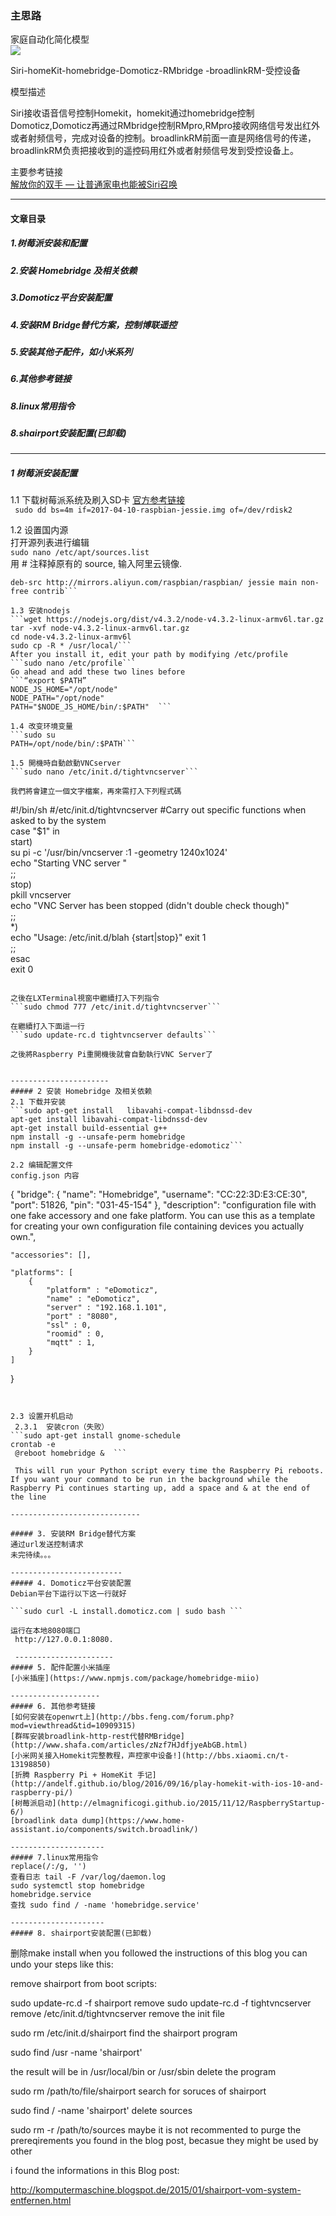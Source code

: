 ### 主思路  

家庭自动化简化模型  
![](http://wx1.sinaimg.cn/mw690/5a7198d7ly1fgpotyu20yj21kw0vm0yn.jpg)  

Siri-homeKit-homebridge-Domoticz-RMbridge -broadlinkRM-受控设备  

模型描述  

 Siri接收语音信号控制Homekit，homekit通过homebridge控制Domoticz,Domoticz再通过RMbridge控制RMpro,RMpro接收网络信号发出红外或者射频信号，完成对设备的控制。broadlinkRM前面一直是网络信号的传递，broadlinkRM负责把接收到的遥控码用红外或者射频信号发到受控设备上。  

 主要参考链接  
  [解放你的双手 — 让普通家电也能被Siri召唤](http://post.smzdm.com/p/532100/?be_invited_by=3724913200)  

-----------------------
#### 文章目录
##### 1.树莓派安装和配置
##### 2.安装 Homebridge 及相关依赖
##### 3.Domoticz平台安装配置
##### 4.安装RM Bridge替代方案，控制博联遥控
##### 5.安装其他子配件，如小米系列
##### 6.其他参考链接
##### 8.linux常用指令
##### 8.shairport安装配置(已卸载)


--------------


##### 1 树莓派安装配置
1.1 下载树莓派系统及刷入SD卡
[官方参考链接](https://www.raspberrypi.org/documentation/installation/installing-images/linux.md)    
``` sudo dd bs=4m if=2017-04-10-raspbian-jessie.img of=/dev/rdisk2```  

1.2 设置国内源  
打开源列表进行编辑  
```sudo nano /etc/apt/sources.list```  
用 # 注释掉原有的 source, 输入阿里云镜像.    
```deb http://mirrors.aliyun.com/raspbian/raspbian/ jessie main non-free contrib    
deb-src http://mirrors.aliyun.com/raspbian/raspbian/ jessie main non-free contrib```  

1.3 安装nodejs  
```wget https://nodejs.org/dist/v4.3.2/node-v4.3.2-linux-armv6l.tar.gz
tar -xvf node-v4.3.2-linux-armv6l.tar.gz
cd node-v4.3.2-linux-armv6l
sudo cp -R * /usr/local/```  
After you install it, edit your path by modifying /etc/profile  
```sudo nano /etc/profile```  
Go ahead and add these two lines before  
```“export $PATH”
NODE_JS_HOME="/opt/node"  
NODE_PATH="/opt/node"  
PATH="$NODE_JS_HOME/bin/:$PATH"  ```

1.4 改变环境变量  
```sudo su  
PATH=/opt/node/bin/:$PATH```  

1.5 開機時自動啟動VNCserver  
```sudo nano /etc/init.d/tightvncserver```

我們將會建立一個文字檔案，再來需打入下列程式碼
```
#!/bin/sh
#/etc/init.d/tightvncserver
#Carry out specific functions when asked to by the system  
case "$1" in  
  start)  
    su pi -c '/usr/bin/vncserver :1 -geometry 1240x1024'  
    echo "Starting VNC server "  
    ;;  
  stop)  
    pkill vncserver  
    echo "VNC Server has been stopped (didn't double check though)"  
    ;;  
  *)  
    echo "Usage: /etc/init.d/blah {start|stop}"
    exit 1  
    ;;  
esac  
exit 0  
```

之後在LXTerminal視窗中繼續打入下列指令  
```sudo chmod 777 /etc/init.d/tightvncserver```

在繼續打入下面這一行  
```sudo update-rc.d tightvncserver defaults```

之後將Raspberry Pi重開機後就會自動執行VNC Server了


----------------------
##### 2 安装 Homebridge 及相关依赖
2.1 下载并安装  
```sudo apt-get install   libavahi-compat-libdnssd-dev  
apt-get install libavahi-compat-libdnssd-dev  
apt-get install build-essential g++  
npm install -g --unsafe-perm homebridge  
npm install -g --unsafe-perm homebridge-edomoticz```

2.2 编辑配置文件  
config.json 内容
```
{
    "bridge": {
        "name": "Homebridge",
        "username": "CC:22:3D:E3:CE:30",
        "port": 51826,
        "pin": "031-45-154"
    },
    "description": "configuration file with one fake accessory and one fake platform. You can use this as a template for creating your own configuration file containing devices you actually own.",

    "accessories": [],

    "platforms": [
        {
            "platform" : "eDomoticz",
            "name" : "eDomoticz",
            "server" : "192.168.1.101",
            "port" : "8080",
            "ssl" : 0,
            "roomid" : 0,
            "mqtt" : 1,
        }
    ]
}
```


2.3 设置开机启动  
 2.3.1  安装cron（失败）  
```sudo apt-get install gnome-schedule  
crontab -e    
 @reboot homebridge &  ```

 This will run your Python script every time the Raspberry Pi reboots. If you want your command to be run in the background while the Raspberry Pi continues starting up, add a space and & at the end of the line

-----------------------------

##### 3. 安装RM Bridge替代方案
通过url发送控制请求  
未完待续。。。

-------------------------
##### 4. Domoticz平台安装配置
Debian平台下运行以下这一行就好

```sudo curl -L install.domoticz.com | sudo bash ```

运行在本地8080端口  
 http://127.0.0.1:8080.

 ----------------------
##### 5. 配件配置小米插座  
[小米插座](https://www.npmjs.com/package/homebridge-miio)

--------------------
##### 6. 其他参考链接
[如何安装在openwrt上](http://bbs.feng.com/forum.php?mod=viewthread&tid=10909315)  
[群晖安装broadlink-http-rest代替RMBridge](http://www.shafa.com/articles/zNzf7HJdfjyeAbGB.html)  
[小米网关接入Homekit完整教程，声控家中设备!](http://bbs.xiaomi.cn/t-13198850)  
[折腾 Raspberry Pi + HomeKit 手记](http://andelf.github.io/blog/2016/09/16/play-homekit-with-ios-10-and-raspberry-pi/)
[树莓派启动](http://elmagnificogi.github.io/2015/11/12/RaspberryStartup-6/)
[broadlink data dump](https://www.home-assistant.io/components/switch.broadlink/)

---------------------
##### 7.linux常用指令
replace(/:/g, '')   
查看日志 tail -F /var/log/daemon.log  
sudo systemctl stop homebridge  
homebridge.service
查找 sudo find / -name 'homebridge.service'

---------------------
##### 8. shairport安装配置(已卸载)
```
删除make install
when you followed the instructions of this blog you can undo your steps like this:

remove shairport from boot scripts:

sudo update-rc.d -f shairport remove
sudo update-rc.d -f tightvncserver remove   /etc/init.d/tightvncserver
remove the init file

sudo rm /etc/init.d/shairport
find the shairport program

sudo find /usr -name 'shairport'

the result will be in /usr/local/bin or /usr/sbin
delete the program

sudo rm /path/to/file/shairport
search for soruces of shairport

sudo find / -name 'shairport'
delete sources

sudo rm -r /path/to/sources
maybe it is not recommented to purge the prereqirements you found in the blog post, becasue they might be used by other

i found the informations in this Blog post:

http://komputermaschine.blogspot.de/2015/01/shairport-vom-system-entfernen.html
```
